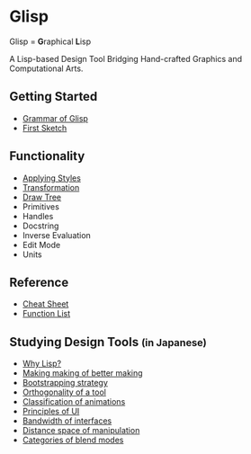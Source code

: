 # Glisp

Glisp = **G**raphical **L**isp

A Lisp-based Design Tool Bridging Hand-crafted Graphics and Computational Arts.

<h2>Getting Started</h2>

- [Grammar of Glisp](syntax)
- [First Sketch](get-started)

<h2>Functionality</h2>

- [Applying Styles](styles)
- [Transformation](transform)
- [Draw Tree](draw-tree)
- Primitives
- Handles
- Docstring
- Inverse Evaluation
- Edit Mode
- Units

<h2>Reference</h2>

- [Cheat Sheet](cheatsheet)
- [Function List](ref)

<h2>Studying Design Tools <small>(in Japanese)</small></h2>

- [Why Lisp?](/why-lisp)
- [Making making of better making](https://baku89.com/2020/06/26/c-activity)
- [Bootstrapping strategy](/bootstrapping ':disabled')
- [Orthogonality of a tool](/orthogonality)
- [Classification of animations](/classification-of-animating)
- [Principles of UI](/principles)
- [Bandwidth of interfaces](/bandwidth)
- [Distance space of manipulation](/distance-space ':disabled')
- [Categories of blend modes](/blend-modes)
